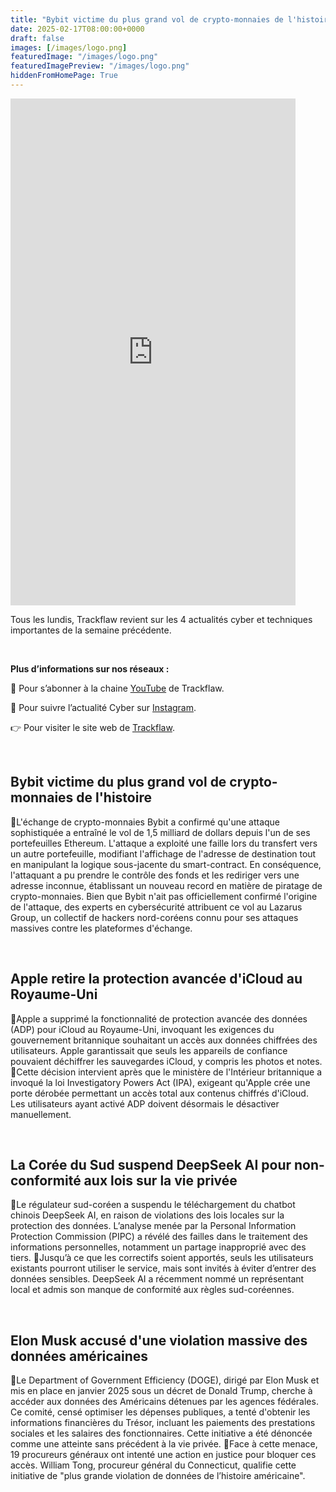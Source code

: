 ```yaml
---
title: "Bybit victime du plus grand vol de crypto-monnaies de l'histoire - Les4ActusCyber : semaine du 17 février"
date: 2025-02-17T08:00:00+0000
draft: false
images: [/images/logo.png]
featuredImage: "/images/logo.png"
featuredImagePreview: "/images/logo.png"
hiddenFromHomePage: True
---
```

    
<div class="flex-container">
   <div class="flex-items">
   <iframe width="456" height="811" src="https://www.youtube.com/embed/Kg5y1W_LuO8" 
   title="Bybit victime du plus grand vol de crypto-monnaies de l'histoire - #Les4ActusCyber : semaine du 17 février" frameborder="0" allow="accelerometer; autoplay; clipboard-write; 
   encrypted-media; gyroscope; picture-in-picture; web-share" allowfullscreen></iframe>
   </div>

   <div class="flex-items">
      <p>Tous les lundis, Trackflaw revient sur les 4 actualités cyber et techniques importantes de la semaine précédente.</p>
      <br>
      <p><strong>Plus d’informations sur nos réseaux :</strong></p>
      <p>🔴 Pour s’abonner à la chaine <a href="https://www.youtube.com/@trackflaw" target="_blank" rel="noopener noreffer ">YouTube</a> de Trackflaw.</p>
      <p>📸 Pour suivre l’actualité Cyber sur <a href="https://www.instagram.com/trackflaw/" target="_blank" rel="noopener noreffer ">Instagram</a>.</p>
      <p>👉 Pour visiter le site web de <a href="https://trackflaw.com" target="_blank" rel="noopener noreffer ">Trackflaw</a>.</p>
   </div>
</div>

    
<br>

## Bybit victime du plus grand vol de crypto-monnaies de l'histoire


🔸L'échange de crypto-monnaies Bybit a confirmé qu'une attaque sophistiquée a entraîné le vol de 1,5 milliard de dollars depuis l'un de ses portefeuilles Ethereum. L'attaque a exploité une faille lors du transfert vers un autre portefeuille, modifiant l'affichage de l'adresse de destination tout en manipulant la logique sous-jacente du smart-contract. En conséquence, l'attaquant a pu prendre le contrôle des fonds et les rediriger vers une adresse inconnue, établissant un nouveau record en matière de piratage de crypto-monnaies.
Bien que Bybit n'ait pas officiellement confirmé l'origine de l'attaque, des experts en cybersécurité attribuent ce vol au Lazarus Group, un collectif de hackers nord-coréens connu pour ses attaques massives contre les plateformes d'échange.


<br>

## Apple retire la protection avancée d'iCloud au Royaume-Uni


🔸Apple a supprimé la fonctionnalité de protection avancée des données (ADP) pour iCloud au Royaume-Uni, invoquant les exigences du gouvernement britannique souhaitant un accès aux données chiffrées des utilisateurs. Apple garantissait que seuls les appareils de confiance pouvaient déchiffrer les sauvegardes iCloud, y compris les photos et notes.
🔸Cette décision intervient après que le ministère de l'Intérieur britannique a invoqué la loi Investigatory Powers Act (IPA), exigeant qu'Apple crée une porte dérobée permettant un accès total aux contenus chiffrés d'iCloud. Les utilisateurs ayant activé ADP doivent désormais le désactiver manuellement.


<br>

## La Corée du Sud suspend DeepSeek AI pour non-conformité aux lois sur la vie privée


🔸Le régulateur sud-coréen a suspendu le téléchargement du chatbot chinois DeepSeek AI, en raison de violations des lois locales sur la protection des données. L’analyse menée par la Personal Information Protection Commission (PIPC) a révélé des failles dans le traitement des informations personnelles, notamment un partage inapproprié avec des tiers. 
🔸Jusqu’à ce que les correctifs soient apportés, seuls les utilisateurs existants pourront utiliser le service, mais sont invités à éviter d’entrer des données sensibles. DeepSeek AI a récemment nommé un représentant local et admis son manque de conformité aux règles sud-coréennes.


<br>

## Elon Musk accusé d'une violation massive des données américaines


🔸Le Department of Government Efficiency (DOGE), dirigé par Elon Musk et mis en place en janvier 2025 sous un décret de Donald Trump, cherche à accéder aux données des Américains détenues par les agences fédérales. Ce comité, censé optimiser les dépenses publiques, a tenté d'obtenir les informations financières du Trésor, incluant les paiements des prestations sociales et les salaires des fonctionnaires. Cette initiative a été dénoncée comme une atteinte sans précédent à la vie privée.
🔸Face à cette menace, 19 procureurs généraux ont intenté une action en justice pour bloquer ces accès. William Tong, procureur général du Connecticut, qualifie cette initiative de "plus grande violation de données de l’histoire américaine". 

